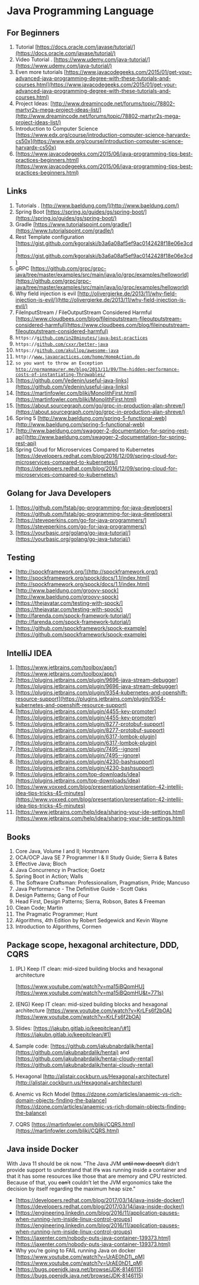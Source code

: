 # Java Programming Language

## For Beginners <a id="m_1754139415841401418gmail-Java&amp;more-ForBeginners"></a>

1. Tutorial [https://docs.oracle.com/javase/tutorial/](https://docs.oracle.com/javase/tutorial/)
2. Video Tutorial . [https://www.udemy.com/java-tutorial/](https://www.udemy.com/java-tutorial/)
3. Even more tutorials [https://www.javacodegeeks.com/2015/01/get-your-advanced-java-programming-degree-with-these-tutorials-and-courses.html](https://www.javacodegeeks.com/2015/01/get-your-advanced-java-programming-degree-with-these-tutorials-and-courses.html)
4. Project Ideas: [http://www.dreamincode.net/forums/topic/78802-martyr2s-mega-project-ideas-list/](http://www.dreamincode.net/forums/topic/78802-martyr2s-mega-project-ideas-list/)
5. Introduction to Computer Science [https://www.edx.org/course/introduction-computer-science-harvardx-cs50x](https://www.edx.org/course/introduction-computer-science-harvardx-cs50x)
6. [https://www.javacodegeeks.com/2015/06/java-programming-tips-best-practices-beginners.html](https://www.javacodegeeks.com/2015/06/java-programming-tips-best-practices-beginners.html)

## Links <a id="m_1754139415841401418gmail-Java&amp;more-Links"></a>

1. Tutorials . [http://www.baeldung.com/](http://www.baeldung.com/)
2. Spring Boot [https://spring.io/guides/gs/spring-boot/](https://spring.io/guides/gs/spring-boot/)
3. Gradle [https://www.tutorialspoint.com/gradle/](https://www.tutorialspoint.com/gradle/)
4. Rest Template configuration [https://gist.github.com/kgoralski/b3a6a08af5ef9ac0142428f18e06e3cd](https://gist.github.com/kgoralski/b3a6a08af5ef9ac0142428f18e06e3cd)
5. gRPC [https://github.com/grpc/grpc-java/tree/master/examples/src/main/java/io/grpc/examples/helloworld](https://github.com/grpc/grpc-java/tree/master/examples/src/main/java/io/grpc/examples/helloworld)
6. Why field injection is evil [http://olivergierke.de/2013/11/why-field-injection-is-evil/](http://olivergierke.de/2013/11/why-field-injection-is-evil/)
7. FileInputStream / FileOutputStream Considered Harmful [https://www.cloudbees.com/blog/fileinputstream-fileoutputstream-considered-harmful](https://www.cloudbees.com/blog/fileinputstream-fileoutputstream-considered-harmful)
8. `https://`[`github.com/in28minutes/java-best-practices`](http://github.com/in28minutes/java-best-practices)
9. `https://`[`github.com/cxxr/better-java`](http://github.com/cxxr/better-java)
10. `https://`[`github.com/akullpp/awesome-java`](http://github.com/akullpp/awesome-java)
11. `http://`[`www.javapractices.com/home/HomeAction.do`](http://www.javapractices.com/home/HomeAction.do)
12. `so you want to throw an Exception` [`http://normanmaurer.me/blog/2013/11/09/The-hidden-performance-costs-of-instantiating-Throwables/`](http://normanmaurer.me/blog/2013/11/09/The-hidden-performance-costs-of-instantiating-Throwables/)
13. [https://github.com/Vedenin/useful-java-links](https://github.com/Vedenin/useful-java-links)
14. [https://martinfowler.com/bliki/MonolithFirst.html](https://martinfowler.com/bliki/MonolithFirst.html)
15. [https://about.sourcegraph.com/go/grpc-in-production-alan-shreve/](https://about.sourcegraph.com/go/grpc-in-production-alan-shreve/)
16. Spring 5 [http://www.baeldung.com/spring-5-functional-web](http://www.baeldung.com/spring-5-functional-web)
17. [http://www.baeldung.com/swagger-2-documentation-for-spring-rest-api](http://www.baeldung.com/swagger-2-documentation-for-spring-rest-api)
18. Spring Cloud for Microservices Compared to Kubernetes [https://developers.redhat.com/blog/2016/12/09/spring-cloud-for-microservices-compared-to-kubernetes/](https://developers.redhat.com/blog/2016/12/09/spring-cloud-for-microservices-compared-to-kubernetes/)

## Golang for Java Developers <a id="m_1754139415841401418gmail-Java&amp;more-GolangforJavaDevelopers"></a>

1. [https://github.com/fstab/go-programming-for-java-developers](https://github.com/fstab/go-programming-for-java-developers)
2. [https://steveperkins.com/go-for-java-programmers/](https://steveperkins.com/go-for-java-programmers/)
3. [https://yourbasic.org/golang/go-java-tutorial/](https://yourbasic.org/golang/go-java-tutorial/)

## Testing  <a id="m_1754139415841401418gmail-Java&amp;more-Testing"></a>

* [http://spockframework.org/](http://spockframework.org/)
* [http://spockframework.org/spock/docs/1.1/index.html](http://spockframework.org/spock/docs/1.1/index.html)
* [http://www.baeldung.com/groovy-spock](http://www.baeldung.com/groovy-spock)
* [https://thejavatar.com/testing-with-spock/](https://thejavatar.com/testing-with-spock/)
* [http://farenda.com/spock-framework-tutorial/](http://farenda.com/spock-framework-tutorial/)
* [https://github.com/spockframework/spock-example](https://github.com/spockframework/spock-example)

## IntelliJ IDEA <a id="m_1754139415841401418gmail-Java&amp;more-IntelliJIDEA"></a>

1. [https://www.jetbrains.com/toolbox/app/](https://www.jetbrains.com/toolbox/app/)
2. [https://plugins.jetbrains.com/plugin/9696-java-stream-debugger](https://plugins.jetbrains.com/plugin/9696-java-stream-debugger)
3. [https://plugins.jetbrains.com/plugin/9354-kubernetes-and-openshift-resource-support](https://plugins.jetbrains.com/plugin/9354-kubernetes-and-openshift-resource-support)
4. [https://plugins.jetbrains.com/plugin/4455-key-promoter](https://plugins.jetbrains.com/plugin/4455-key-promoter)
5. [https://plugins.jetbrains.com/plugin/8277-protobuf-support](https://plugins.jetbrains.com/plugin/8277-protobuf-support)
6. [https://plugins.jetbrains.com/plugin/6317-lombok-plugin](https://plugins.jetbrains.com/plugin/6317-lombok-plugin)
7. [https://plugins.jetbrains.com/plugin/7495--ignore](https://plugins.jetbrains.com/plugin/7495--ignore)
8. [https://plugins.jetbrains.com/plugin/4230-bashsupport](https://plugins.jetbrains.com/plugin/4230-bashsupport)
9. [https://plugins.jetbrains.com/top-downloads/idea](https://plugins.jetbrains.com/top-downloads/idea)
10. [https://www.voxxed.com/blog/presentation/presentation-42-intellij-idea-tips-tricks-45-minutes](https://www.voxxed.com/blog/presentation/presentation-42-intellij-idea-tips-tricks-45-minutes)
11. [https://www.jetbrains.com/help/idea/sharing-your-ide-settings.html](https://www.jetbrains.com/help/idea/sharing-your-ide-settings.html)

## Books <a id="m_1754139415841401418gmail-Java&amp;more-Books"></a>

1. Core Java, Volume I and II; Horstmann
2. OCA/OCP Java SE 7 Programmer I & II Study Guide; Sierra & Bates
3. Effective Java; Bloch
4. Java Concurrency in Practice; Goetz
5. Spring Boot in Action; Walls
6. The Software Craftsman: Professionalism, Pragmatism, Pride; Mancuso
7. Java Performance - The Definitive Guide - Scott Oaks
8. Design Patterns; Gang of Four
9. Head First, Design Patterns; Sierra, Robson, Bates & Freeman
10. Clean Code; Martin
11. The Pragmatic Programmer; Hunt
12. Algorithms, 4th Edition by Robert Sedgewick and Kevin Wayne
13. Introduction to Algorithms, Cormen

## Package scope, hexagonal architecture, DDD, CQRS <a id="m_1754139415841401418gmail-Java&amp;more-Packagescope,hexagonalarchitecture,DDD,CQRS"></a>

1. \(PL\) Keep IT clean: mid-sized building blocks and hexagonal architecture  

   [https://www.youtube.com/watch?v=ma15iBQpmHU](https://www.youtube.com/watch?v=ma15iBQpmHU&t=771s)

2. \(ENG\) Keep IT clean: mid-sized building blocks and hexagonal architecture [https://www.youtube.com/watch?v=KrLFs6f2bOA](https://www.youtube.com/watch?v=KrLFs6f2bOA)
3. Slides: [https://jakubn.gitlab.io/keepitclean/\#1](https://jakubn.gitlab.io/keepitclean/#1)
4. Sample code: [https://github.com/jakubnabrdalik/hentai](https://github.com/jakubnabrdalik/hentai) and [https://github.com/jakubnabrdalik/hentai-cloudy-rental](https://github.com/jakubnabrdalik/hentai-cloudy-rental)
5. Hexagonal [http://alistair.cockburn.us/Hexagonal+architecture](http://alistair.cockburn.us/Hexagonal+architecture)
6. Anemic vs Rich Model [https://dzone.com/articles/anaemic-vs-rich-domain-objects-finding-the-balance](https://dzone.com/articles/anaemic-vs-rich-domain-objects-finding-the-balance)
7. CQRS [https://martinfowler.com/bliki/CQRS.html](https://martinfowler.com/bliki/CQRS.html)

## Java inside Docker

With Java 11 should be ok now. "The Java JVM ~~until now doesn’t~~ didn’t provide support to understand that it~~‘s~~ was running inside a container and that it has some resources like those that are memory and CPU restricted. Because of that, you ~~can’t~~ couldn’t let the JVM ergonomics take the decision by itself regarding the maximum heap size."

* [https://developers.redhat.com/blog/2017/03/14/java-inside-docker/](https://developers.redhat.com/blog/2017/03/14/java-inside-docker/) 
* [https://engineering.linkedin.com/blog/2016/11/application-pauses-when-running-jvm-inside-linux-control-groups](https://engineering.linkedin.com/blog/2016/11/application-pauses-when-running-jvm-inside-linux-control-groups) 
* [https://jaxenter.com/nobody-puts-java-container-139373.html](https://jaxenter.com/nobody-puts-java-container-139373.html)
* Why you’re going to FAIL running Java on docker [https://www.youtube.com/watch?v=UrAE0hD1\_pM](https://www.youtube.com/watch?v=UrAE0hD1_pM)
* [https://bugs.openjdk.java.net/browse/JDK-8146115](https://bugs.openjdk.java.net/browse/JDK-8146115)

